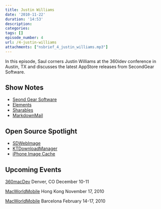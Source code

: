 ```yaml
---
title: Justin Williams
date: '2010-11-22'
duration: '14:53'
description:
categories:
tags: []
episode_number: 4
url: /4-justin-williams
attachments: ["nsbrief_4_justin_williams.mp3"]
---
```


In this episode, Saul corners Justin Williams at the 360idev conference in Austin, TX and discusses the latest AppStore releases from SecondGear Software.

## Show Notes
- [Seond Gear Software](http://www.secondgearsoftware.com)
- [Elements](http://www.secondgearsoftware.com/elements)
- [Sharables](http://www.secondgearsoftware.com/sharables)
- [MarkdownMail](http://www.secondgearsoftware.com/markdownmail%EF%BB%BF)

## Open Source Spotlight
- [SDWebImage](http://github.com/rs/SDWebImage)
- [KTDownloadManager](http://github.com/kirbyt/KTDownloadManager)
- [iPhone Image Cache](http://kosmaczewski.net/projects/iphone-image-cache/)

## Upcoming Events
[360macDev](http://360macdev.com/) Denver, CO December 10-11

[MacWorldMobile](http://macworldmobile.com/) Hong Kong November 17, 2010

[MacWorldMobile](http://macworldmobile.com/) Barcelona February 14-17, 2010
